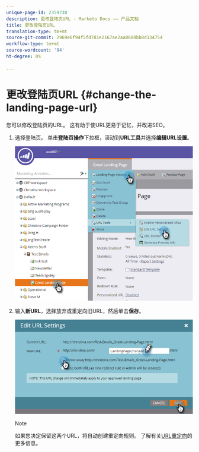 ```yaml
---
unique-page-id: 2359738
description: 更改登陆页URL - Marketo Docs —— 产品文档
title: 更改登陆页URL
translation-type: tm+mt
source-git-commit: 2969e6f94f5fd781e2167ae2aa8680bb8d134754
workflow-type: tm+mt
source-wordcount: '94'
ht-degree: 0%

---
```



# 更改登陆页URL {#change-the-landing-page-url}

您可以修改登陆页的URL。 这有助于使URL更易于记忆，并改进SEO。

1. 选择登陆页。 单击&#x200B;**登陆页操作**&#x200B;下拉框，滚动到&#x200B;**URL工具**&#x200B;并选择&#x200B;**编辑URL设置**。

   ![](assets/one.png)

1. 输入&#x200B;**新URL**，选择放弃或重定向旧URL，然后单击&#x200B;**保存**。

   ![](assets/two.png)

   >[!NOTE]
   >
   >如果您决定保留这两个URL，将自动创建重定向规则。 了解有关[URL重定向](/help/marketo/product-docs/demand-generation/landing-pages/personalizing-landing-pages/redirect-a-url-path.md)的更多信息。
